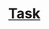 # [Task](https://vk.com/doc4916597_480576829?hash=fbP9fVjKYzzCrGPuPlklWeQgsDOeVZgZPtc9cNms1kc&dl=VScN8dsMvxdQaAhz7uUWh5YCce7e6q50VI6abEzXnWc)
